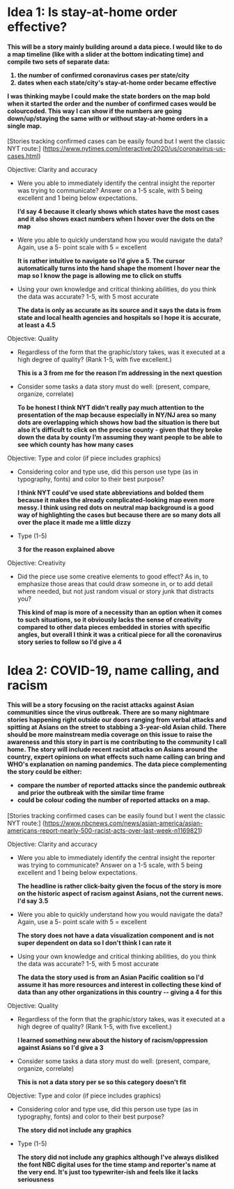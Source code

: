 <h1> Idea 1: Is stay-at-home order effective? </h1>
<h4> This will be a story mainly building around a data piece. I would like to do a map timeline (like with a slider at the bottom indicating time) and compile two sets of separate data:

1. the number of confirmed coronavirus cases per state/city
2. dates when each state/city's stay-at-home order became effective

I was thinking maybe I could make the state borders on the map bold when it started the order and the number of confirmed cases would be colourcoded. This way I can show if the numbers are going down/up/staying the same with or without stay-at-home orders in a single map. </h4>

[Stories tracking confirmed cases can be easily found but I went the classic NYT route:]  (https://www.nytimes.com/interactive/2020/us/coronavirus-us-cases.html)

Objective: Clarity and accuracy
* Were you able to immediately identify the central insight the reporter was trying to communicate? Answer on a 1-5 scale, with 5 being excellent and 1 being below expectations. 

    __I’d say 4 because it clearly shows which states have the most cases and it also shows exact numbers when I hover over the dots on the map__

* Were you able to quickly understand how you would navigate the data? Again, use a 5- point scale with 5 = excellent 

    __It is rather intuitive to navigate so I’d give a 5. The cursor automatically turns into the hand shape the moment I hover near the map so I know the page is allowing me to click on stuffs__

* Using your own knowledge and critical thinking abilities, do you think the data was accurate? 1-5, with 5 most accurate 

    __The data is only as accurate as its source and it says the data is from state and local health agencies and hospitals so I hope it is accurate, at least a 4.5__


Objective: Quality
* Regardless of the form that the graphic/story takes, was it executed at a high degree of quality? (Rank 1-5, with five excellent.) 

    __This is a 3 from me for the reason I’m addressing in the next question__

* Consider some tasks a data story must do well: (present, compare, organize, correlate) 

    __To be honest I think NYT didn’t really pay much attention to the presentation of the map because especially in NY/NJ area so many dots are overlapping which shows how bad the situation is there but also it’s difficult to click on the precise county - given that they broke down the data by county I’m assuming they want people to be able to see which county has how many cases__


Objective: Type and color (if piece includes graphics)
* Considering color and type use, did this person use type (as in typography, fonts) and color to their best purpose? 

    __I think NYT could’ve used state abbreviations and bolded them because it makes the already complicated-looking map even more messy. I think using red dots on neutral map background is a good way of highlighting the cases but because there are so many dots all over the place it made me a little dizzy__

* Type (1-5) 

    __3 for the reason explained above__


Objective: Creativity
* Did the piece use some creative elements to good effect? As in, to emphasize those areas that could draw someone in, or to add detail where needed, but not just random visual or story junk that distracts you? 

    __This kind of map is more of a necessity than an option when it comes to such situations, so it obviously lacks the sense of creativity compared to other data pieces embedded in stories with specific angles, but overall I think it was a critical piece for all the coronavirus story series to follow so I’d give a 4__



<h1> Idea 2: COVID-19, name calling, and racism </h1>
<h4> This will be a story focusing on the racist attacks against Asian communities since the virus outbreak. There are so many nightmare stories happening right outside our doors ranging from verbal attacks and spitting at Asians on the street to stabbing a 3-year-old Asian child. There should be more mainstream media coverage on this issue to raise the awareness and this story in part is me contributing to the community I call home. The story will include recent racist attacks on Asians around the country, expert opinions on what effects such name calling can bring and WHO's explanation on naming pandemics. The data piece complementing the story could be either:

* compare the number of reported attacks since the pandemic outbreak and prior the outbreak with the similar time frame
* could be colour coding the number of reported attacks on a map. </h4>

[Stories tracking confirmed cases can be easily found but I went the classic NYT route:] (https://www.nbcnews.com/news/asian-america/asian-americans-report-nearly-500-racist-acts-over-last-week-n1169821)

Objective: Clarity and accuracy
* Were you able to immediately identify the central insight the reporter was trying to communicate? Answer on a 1-5 scale, with 5 being excellent and 1 being below expectations. 

    __The headline is rather click-baity given the focus of the story is more on the historic aspect of racism against Asians, not the current news. I'd say 3.5__

* Were you able to quickly understand how you would navigate the data? Again, use a 5- point scale with 5 = excellent 

    __The story does not have a data visualization component and is not super dependent on data so I don't think I can rate it__

* Using your own knowledge and critical thinking abilities, do you think the data was accurate? 1-5, with 5 most accurate 

    __The data the story used is from an Asian Pacific coalition so I'd assume it has more resources and interest in collecting these kind of data than any other organizations in this country -- giving a 4 for this__


Objective: Quality
* Regardless of the form that the graphic/story takes, was it executed at a high degree of quality? (Rank 1-5, with five excellent.) 

    __I learned something new about the history of racism/oppression against Asians so I'd give a 3__

* Consider some tasks a data story must do well: (present, compare, organize, correlate) 

    __This is not a data story per se so this category doesn't fit__


Objective: Type and color (if piece includes graphics)
* Considering color and type use, did this person use type (as in typography, fonts) and color to their best purpose? 

    __The story did not include any graphics__

* Type (1-5) 

    __The story did not include any graphics although I've always disliked the font NBC digital uses for the time stamp and reporter's name at the very end. It's just too typewriter-ish and feels like it lacks seriousness__

